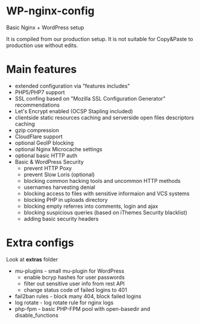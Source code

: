 # WP-nginx-config
Basic Nginx + WordPress setup

It is compiled from our production setup. It is not suitable for Copy&Paste to production use without edits.

# Main features
- extended configuration via "features includes"
- PHP5/PHP7 support
- SSL confing based on "Mozilla SSL Configuration Generator" recommendations
- Let's Encrypt enabled (OCSP Stapling included)
- clientside static resources caching and serverside open files descriptors caching
- gzip compression
- CloudFlare support
- optional GeoIP blocking
- optional Nginx Microcache settings
- optional basic HTTP auth
- Basic & WordPress Security
  - prevent HTTP Poxy
  - prevent Slow Loris (optional)
  - blocking common hacking tools and uncommon HTTP methods
  - usernames harvesting denial
  - blocking access to files with sensitive informaion and VCS systems
  - blocking PHP in uploads directory
  - blocking empty referres into comments, login and ajax
  - blocking suspicious queries (based on iThemes Security blacklist)
  - adding basic security headers

# Extra configs
Look at **extras** folder
- mu-plugins - small mu-plugin for WordPress
  - enable bcryp hashes for user passwords
  - filter out sensitive user info from rest API
  - change status code of failed logins to 401
- fail2ban rules - block many 404, block failed logins
- log rotate - log rotate rule for nginx logs
- php-fpm - basic PHP-FPM pool with open-basedir and disable_functions

